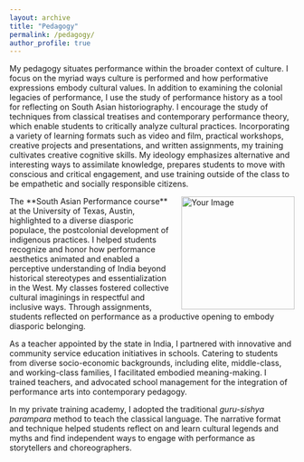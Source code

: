 ```yaml
---
layout: archive
title: "Pedagogy"
permalink: /pedagogy/
author_profile: true
---
```

My pedagogy situates performance within the broader context of culture. I focus on the myriad ways culture is performed and how performative expressions embody cultural values. In addition to examining the colonial legacies of performance, I use the study of performance history as a tool for reflecting on South Asian historiography. I encourage the study of techniques from classical treatises and contemporary performance theory, which enable students to critically analyze cultural practices. Incorporating a variety of learning formats such as video and film, practical workshops, creative projects and presentations, and written assignments, my training cultivates creative cognitive skills. My ideology emphasizes alternative and interesting ways to assimilate knowledge, prepares students to move with conscious and critical engagement, and use training outside of the class to be empathetic and socially responsible citizens. 

<div style="float: right; margin-left: 20px;">
  <img src="https://priyavraman.github.io/images/image_Pedagogy.jpg" alt="Your Image" width="200px" height="200px">
</div>
The **South Asian Performance course** at the University of Texas, Austin, highlighted to a diverse diasporic populace, the postcolonial development of indigenous practices. I helped students recognize and honor how performance aesthetics animated and enabled a perceptive understanding of India beyond historical stereotypes and essentialization in the West. My classes fostered collective cultural imaginings in respectful and inclusive ways. Through assignments, students reflected on performance as a productive opening to embody diasporic belonging.

As a teacher appointed by the state in India, I partnered with innovative and community service education initiatives in schools. Catering to students from diverse socio-economic backgrounds, including elite, middle-class, and working-class families, I facilitated embodied meaning-making. I trained teachers, and advocated school management for the integration of performance arts into contemporary pedagogy. 

In my private training academy, I adopted the traditional _guru-sishya parampara_ method to teach the classical language. The narrative format and technique helped students reflect on and learn cultural legends and myths and find independent ways to engage with performance as storytellers and choreographers. 

